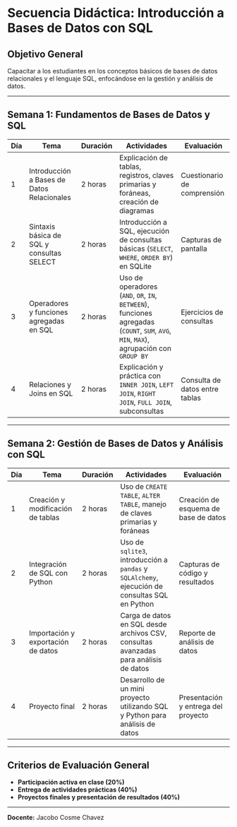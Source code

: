 # Secuencia Didáctica: Introducción a Bases de Datos con SQL

## Objetivo General
Capacitar a los estudiantes en los conceptos básicos de bases de datos relacionales y el lenguaje SQL, enfocándose en la gestión y análisis de datos.

---

## **Semana 1: Fundamentos de Bases de Datos y SQL**

| Día   | Tema                                      | Duración | Actividades | Evaluación |
|-------|-------------------------------------------|----------|-------------|------------|
| 1     | Introducción a Bases de Datos Relacionales | 2 horas  | Explicación de tablas, registros, claves primarias y foráneas, creación de diagramas | Cuestionario de comprensión |
| 2     | Sintaxis básica de SQL y consultas SELECT | 2 horas  | Introducción a SQL, ejecución de consultas básicas (`SELECT`, `WHERE`, `ORDER BY`) en SQLite | Capturas de pantalla |
| 3     | Operadores y funciones agregadas en SQL  | 2 horas  | Uso de operadores (`AND`, `OR`, `IN`, `BETWEEN`), funciones agregadas (`COUNT`, `SUM`, `AVG`, `MIN`, `MAX`), agrupación con `GROUP BY` | Ejercicios de consultas |
| 4     | Relaciones y Joins en SQL                | 2 horas  | Explicación y práctica con `INNER JOIN`, `LEFT JOIN`, `RIGHT JOIN`, `FULL JOIN`, subconsultas | Consulta de datos entre tablas |

---

## **Semana 2: Gestión de Bases de Datos y Análisis con SQL**

| Día   | Tema                                     | Duración | Actividades | Evaluación |
|-------|------------------------------------------|----------|-------------|------------|
| 1     | Creación y modificación de tablas       | 2 horas  | Uso de `CREATE TABLE`, `ALTER TABLE`, manejo de claves primarias y foráneas | Creación de esquema de base de datos |
| 2     | Integración de SQL con Python           | 2 horas  | Uso de `sqlite3`, introducción a `pandas` y `SQLAlchemy`, ejecución de consultas SQL en Python | Capturas de código y resultados |
| 3     | Importación y exportación de datos      | 2 horas  | Carga de datos en SQL desde archivos CSV, consultas avanzadas para análisis de datos | Reporte de análisis de datos |
| 4     | Proyecto final                          | 2 horas  | Desarrollo de un mini proyecto utilizando SQL y Python para análisis de datos | Presentación y entrega del proyecto |

---

## **Criterios de Evaluación General**
- **Participación activa en clase (20%)**
- **Entrega de actividades prácticas (40%)**
- **Proyectos finales y presentación de resultados (40%)**

---

**Docente:** Jacobo Cosme Chavez

